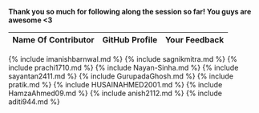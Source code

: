 **Thank you so much for following along the session so far! You guys are awesome <3**

| Name Of Contributor | GitHub Profile | Your Feedback |
| - | - | - |
{% include imanishbarnwal.md %}
{% include sagnikmitra.md %}
{% include prachi1710.md %}
{% include Nayan-Sinha.md %}
{% include sayantan2411.md %}
{% include GurupadaGhosh.md %}
{% include pratik.md %}
{% include HUSAINAHMED2001.md %}
{% include HamzaAhmed09.md %}
{% include anish2112.md %}
{% include aditi944.md %}
